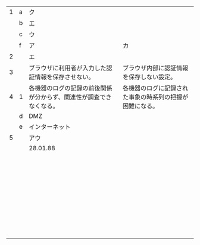 |      |      |                                                              |                                                          |
| ---- | ---- | ------------------------------------------------------------ | -------------------------------------------------------- |
| 1    | a    | ク                                                           |                                                          |
|      | b    | エ                                                           |                                                          |
|      | c    | ウ                                                           |                                                          |
|      | f    | ア                                                           | カ                                                       |
| 2    |      | エ                                                           |                                                          |
| 3    |      | ブラウザに利用者が入力した認証情報を保存させない。           | ブラウザ内部に認証情報を保存しない設定。                 |
| 4    | 1    | 各機器のログの記録の前後関係が分からず、関連性が調査できなくなる。 | 各機器のログに記録された事象の時系列の把握が困難になる。 |
|      | d    | DMZ                                                          |                                                          |
|      | e    | インターネット                                               |                                                          |
| 5    |      | アウ                                                         |                                                          |
|      |      | 28.01.88                                                     |                                                          |
|      |      |                                                              |                                                          |
|      |      |                                                              |                                                          |
|      |      |                                                              |                                                          |
|      |      |                                                              |                                                          |
|      |      |                                                              |                                                          |
|      |      |                                                              |                                                          |
|      |      |                                                              |                                                          |
|      |      |                                                              |                                                          |
|      |      |                                                              |                                                          |
|      |      |                                                              |                                                          |
|      |      |                                                              |                                                          |
|      |      |                                                              |                                                          |
|      |      |                                                              |                                                          |
|      |      |                                                              |                                                          |
|      |      |                                                              |                                                          |
|      |      |                                                              |                                                          |
|      |      |                                                              |                                                          |
|      |      |                                                              |                                                          |
|      |      |                                                              |                                                          |
|      |      |                                                              |                                                          |
|      |      |                                                              |                                                          |
|      |      |                                                              |                                                          |
|      |      |                                                              |                                                          |
|      |      |                                                              |                                                          |
|      |      |                                                              |                                                          |
|      |      |                                                              |                                                          |
|      |      |                                                              |                                                          |
|      |      |                                                              |                                                          |
|      |      |                                                              |                                                          |
|      |      |                                                              |                                                          |
|      |      |                                                              |                                                          |
|      |      |                                                              |                                                          |
|      |      |                                                              |                                                          |
|      |      |                                                              |                                                          |
|      |      |                                                              |                                                          |
|      |      |                                                              |                                                          |
|      |      |                                                              |                                                          |
|      |      |                                                              |                                                          |

